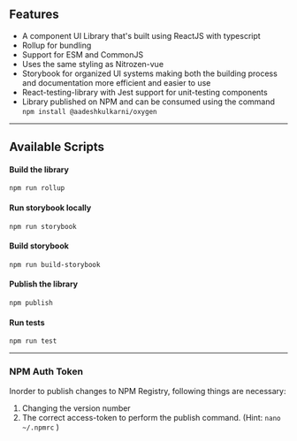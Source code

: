 ## Features
- A component UI Library that's built using ReactJS with typescript
- Rollup for bundling
- Support for ESM and CommonJS
- Uses the same styling as Nitrozen-vue
- Storybook for organized UI systems making both the building process and documentation more efficient and easier to use
- React-testing-library with Jest support for unit-testing components
- Library published on NPM and can be consumed using the command ``` npm install @aadeshkulkarni/oxygen ```
------------
## Available Scripts

#### Build the library 
``` npm run rollup ```
#### Run storybook locally 
``` npm run storybook ```
#### Build storybook 
``` npm run build-storybook ```
#### Publish the library 
``` npm publish ```
#### Run tests 
``` npm run test ```

------------- 
### NPM Auth Token

Inorder to publish changes to NPM Registry, following things are necessary:

1. Changing the version number
2. The correct access-token to perform the publish command. (Hint: ``` nano ~/.npmrc ``` )
